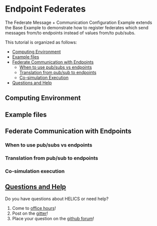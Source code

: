 # Endpoint Federates

The Federate Message + Communication Configuration Example extends the Base Example to demonstrate how to register federates which send messages from/to endpoints instead of values from/to pub/subs.

This tutorial is organized as follows:

* [Computing Environment](#computing-environment)
* [Example files](#example-files)  
* [Federate Communication with Endpoints](#federate-communication-with-endpoints)
	* [When to use pub/subs vs endpoints](#when-to-use-pub-subs-vs-endpoints)
	* [Translation from pub/sub to endpoints](#translation-from-pub-sub-to-endpoints)
	* [Co-simulation Execution](co-simulation-execution)
* [Questions and Help](#questions-and-help)

## Computing Environment

## Example files

## Federate Communication with Endpoints

### When to use pub/subs vs endpoints

### Translation from pub/sub to endpoints

### Co-simulation execution

## [Questions and Help](../support.md)

Do you have questions about HELICS or need help?  

1. Come to [office hours](mailto:helicsteam@helics.org)!
2. Post on the [gitter](https://gitter.im/GMLC-TDC/HELICS)!
3. Place your question on the [github forum](https://github.com/GMLC-TDC/HELICS/discussions)!
